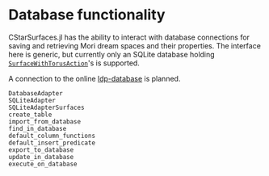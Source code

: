 # Database functionality

CStarSurfaces.jl has the ability to interact with database connections for
saving and retrieving Mori dream spaces and their properties. The interface here
is generic, but currently only an SQLite database holding
[`SurfaceWithTorusAction`](@ref)'s is supported.

A connection to the online
[ldp-database](https://www.math.uni-tuebingen.de/forschung/algebra/ldp-database/)
is planned.


```@docs
DatabaseAdapter
SQLiteAdapter
SQLiteAdapterSurfaces
create_table
import_from_database
find_in_database
default_column_functions
default_insert_predicate
export_to_database
update_in_database
execute_on_database
```
